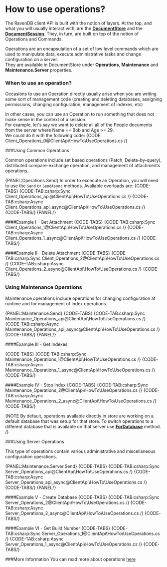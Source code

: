 # How to use operations?

The RavenDB client API is built with the notion of layers. At the top,
and what you will usually interact with, are the **[DocumentStore](../../client-api/what-is-a-document-store)** and the **[DocumentSession](../../client-api/session/what-is-a-session-and-how-does-it-work)**.
They, in turn, are built on top of the notion of Operations and Commands.

Operations are an encapsulation of a set of low level commands which are used to manipulate data, execute administrative tasks and change configuration on a server.  
They are available in DocumentStore under **Operations**, **Maintenance** and **Maintenance.Server** properties.

### When to use an operation?
Occasions to use an Operation directly usually arise when you are writing some
sort of management code (creating and deleting databases, assigning permissions, changing configuration, management of indexes, etc)

In other cases, you can use an Operation to run something that does not make
sense in the context of a session.  
For example, let's say we want to delete all
all of the People documents from the server where Name == Bob and Age >= 29.  
We could do it with the following code:
{CODE Client_Operations_0@ClientApi\HowTo\UseOperations.cs /}

###Using Common Operations

Common operations include set based operations (Patch, Delete-by-query), distributed compare-exchange operation, and management of attachments operations.

{PANEL:Operations.Send}
In order to excecute an Operation, you will need to use the `Send` or `SendAsync` methods. Avaliable overloads are:
{CODE-TABS}
{CODE-TAB:csharp:Sync Client_Operations_api@ClientApi\HowTo\UseOperations.cs /}
{CODE-TAB:csharp:Async Client_Operations_api_async@ClientApi\HowTo\UseOperations.cs /}
{CODE-TABS/}
{PANEL/}

####Example I - Get Attachment
{CODE-TABS}
{CODE-TAB:csharp:Sync Client_Operations_1@ClientApi\HowTo\UseOperations.cs /}
{CODE-TAB:csharp:Async Client_Operations_1_async@ClientApi\HowTo\UseOperations.cs /}
{CODE-TABS/}

####Example II - Delete Attachment
{CODE-TABS}
{CODE-TAB:csharp:Sync Client_Operations_2@ClientApi\HowTo\UseOperations.cs /}
{CODE-TAB:csharp:Async Client_Operations_2_async@ClientApi\HowTo\UseOperations.cs /}
{CODE-TABS/}

### Using Maintenance Operations

Maintenance operations include operations for changing configuration at runtime and for management of index operations.

{PANEL:Maintenance.Send}
{CODE-TABS}
{CODE-TAB:csharp:Sync Maintenance_Operations_api@ClientApi\HowTo\UseOperations.cs /}
{CODE-TAB:csharp:Async Maintenance_Operations_api_async@ClientApi\HowTo\UseOperations.cs /}
{CODE-TABS/}
{PANEL/}

####Example III - Get Indexes

{CODE-TABS}
{CODE-TAB:csharp:Sync Maintenance_Operations_1@ClientApi\HowTo\UseOperations.cs /}
{CODE-TAB:csharp:Async Maintenance_Operations_1_async@ClientApi\HowTo\UseOperations.cs /}
{CODE-TABS/}

####Example IV - Stop Index
{CODE-TABS}
{CODE-TAB:csharp:Sync Maintenance_Operations_2@ClientApi\HowTo\UseOperations.cs /}
{CODE-TAB:csharp:Async Maintenance_Operations_2_async@ClientApi\HowTo\UseOperations.cs /}
{CODE-TABS/}

{NOTE By default, operations available directly in store are working on a default database that was setup for that store. To switch operations to a different database that is available on that server use **[ForDatabase](../../client-api/operations/how-to/switch-operations-to-a-different-database)** method. /}

###Using Server Operations

This type of operations contain various administrative and miscellaneous configuration operations.

{PANEL:Maintenance.Server.Send}
{CODE-TABS}
{CODE-TAB:csharp:Sync Server_Operations_api@ClientApi\HowTo\UseOperations.cs /}
{CODE-TAB:csharp:Async Server_Operations_api_async@ClientApi\HowTo\UseOperations.cs /}
{CODE-TABS/}
{PANEL/}

####Example V - Create Database 
{CODE-TABS}
{CODE-TAB:csharp:Sync Server_Operations_2@ClientApi\HowTo\UseOperations.cs /}
{CODE-TAB:csharp:Async Server_Operations_2_async@ClientApi\HowTo\UseOperations.cs /}
{CODE-TABS/}

####Example VI - Get Build Number
{CODE-TABS}
{CODE-TAB:csharp:Sync Server_Operations_1@ClientApi\HowTo\UseOperations.cs /}
{CODE-TAB:csharp:Async Server_Operations_1_async@ClientApi\HowTo\UseOperations.cs /}
{CODE-TABS/}

###More Information
You can read more about operations [here](../../client-api/operations/what-are-operations)
